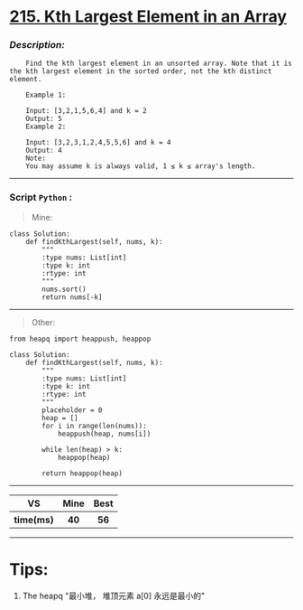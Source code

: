 
#  **[215. Kth Largest Element in an Array](https://leetcode.com/problems/kth-largest-element-in-an-array/description/ )**

### *Description:*

        Find the kth largest element in an unsorted array. Note that it is the kth largest element in the sorted order, not the kth distinct element.
        
        Example 1:
        
        Input: [3,2,1,5,6,4] and k = 2
        Output: 5
        Example 2:
        
        Input: [3,2,3,1,2,4,5,5,6] and k = 4
        Output: 4
        Note: 
        You may assume k is always valid, 1 ≤ k ≤ array's length.
---


### Script `Python` :

> Mine:
```
class Solution:
    def findKthLargest(self, nums, k):
        """
        :type nums: List[int]
        :type k: int
        :rtype: int
        """
        nums.sort()
        return nums[-k]
```
___

                        
> Other:
```
from heapq import heappush, heappop

class Solution:
    def findKthLargest(self, nums, k):
        """
        :type nums: List[int]
        :type k: int
        :rtype: int
        """
        placeholder = 0
        heap = []
        for i in range(len(nums)):
            heappush(heap, nums[i])
            
        while len(heap) > k:
            heappop(heap)
            
        return heappop(heap)
```
___
 

<table>
  <tr>
    <th>VS</th>
    <th>Mine</th>
    <th>Best</th>
  </tr>
    <tr>
    <th>time(ms)</th>
    <th>40</th>
    <th>56</th>
<table>

___

# Tips:
1. The heapq "最小堆， 堆顶元素 a[0] 永远是最小的"




        
